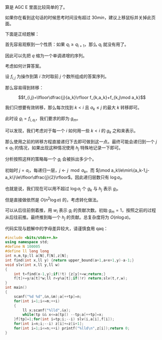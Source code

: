 算是 AGC E 里面比较简单的了。

如果你在看到这句话的时候思考时间没有超过 $30min$，建议上移鼠标并关掉此页面。

下面是正经题解：

首先容易观察到一个性质：如果 $q_i\ge q_{i+1}$，那么 $q_i$ 就没有用了。

因此可以先把 $q$ 缩为一个单调递增的序列。

考虑如何计算答案。

设 $f_{i,j}$ 为操作到第 $i$ 次时取前 $j$ 个数所组成的答案序列。

那么容易得到转移：

$$f_{i,j}=\lfloor\dfrac{j}{a_k}\rfloor f_{k,a_k}+f_{k,j\mod a_k}$$

我们只想要有效转移，那么每次找到 $k<i$ 且 $a_k\le j$ 的最大 $k$ 转移即可。

此时设 $g_i=f_{i,a_i}$，我们要求的即为 $g_m$。

可以发现，我们考虑对于每一个 $i$ 如何用一些 $k<i$ 的 $g_k$ 之和来表示。

那么使用之前的转移方程直接递归下去即可做到这一点。最终可能会递归到一个 $j\le q_1$ 的情况，如果出现这种情况使用 $h_j$ 特殊地记录一下即可。

分析按照这样的策略每一个 $g_i$ 会被拆出多少个。

初始时 $j=a_i$，每递归一层，$j\leftarrow j\mod a_k$。而 $j\mod a_k\le\min\{a_k-1,j-a_k\}\le\lfloor\dfrac{j}{2}\rfloor$。因此递归层数只有 $\log a_i$。

也就是说，我们现在可以用不超过 $\log a_i$ 个 $g_k$ 与 $h_j$ 表示 $g_i$。

但是直接做依然是 $O(n^2\log a)$ 的，考虑转化做法。

可以从后往前倒着推，用 $w_i$ 表示 $g_i$ 的贡献次数。初始 $g_m=1$，按照之前的过程从后往前推。最终推到每一个 $h_j$ 的贡献。总复杂度将为 $O(n\log a)$。

代码实现与题解中的字母差异较大，请谨慎食用 qaq：
```cpp
#include <bits/stdc++.h>
using namespace std;
#define N 100005
#define ll long long
int n,m,tp;ll a[N],f[N],z[N];
int find(int x,ll y) {return upper_bound(a+1,a+x+1,y)-a-1;}
void slv(int x,ll y,ll w)
{
	int t=find(x-1,y);if(!t) {z[y]+=w;return;}
	f[t]+=y/a[t]*w;ll r=y%a[t];if(!r) return;slv(t,r,w);
}
int main()
{
	scanf("%d %d",&n,&m);a[++tp]=n;
	for(int i=1;i<=m;++i)
	{
		ll x;scanf("%lld",&x);
		while(tp && x<=a[tp]) --tp;a[++tp]=x;
	}f[tp]=1;for(int i=tp;i;--i) slv(i,a[i],f[i]);
	for(int i=n;i;--i) z[i]+=z[i+1];
	for(int i=1;i<=n;++i) printf("%lld\n",z[i]);return 0;
}
```